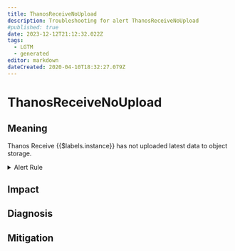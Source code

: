 ```yaml
---
title: ThanosReceiveNoUpload
description: Troubleshooting for alert ThanosReceiveNoUpload
#published: true
date: 2023-12-12T21:12:32.022Z
tags: 
  - LGTM
  - generated
editor: markdown
dateCreated: 2020-04-10T18:32:27.079Z
---
```


# ThanosReceiveNoUpload

## Meaning
[//]: # "Short paragraph that explains what the alert means"
Thanos Receive {{$labels.instance}} has not uploaded latest data to object storage.

<details>
  <summary>Alert Rule</summary>

{{% rule "thanos/thanos-receiver.yml" "ThanosReceiveNoUpload" %}}

<!-- Rule when generated

```yaml
alert: ThanosReceiveNoUpload
expr: (up{job=~".*thanos-receive.*"} - 1) + on (job, instance) (sum by (job, instance) (increase(thanos_shipper_uploads_total{job=~".*thanos-receive.*"}[3h])) == 0)
for: 3h
labels:
    severity: critical
annotations:
    summary: Thanos Receive No Upload (instance {{ $labels.instance }})
    description: |-
        Thanos Receive {{$labels.instance}} has not uploaded latest data to object storage.
          VALUE = {{ $value }}
          LABELS = {{ $labels }}
    runbook: https://github.com/srerun/prometheus-alerts/blob/main/content/runbooks/thanos-receiver/ThanosReceiveNoUpload.md

```

-->

</details>


## Impact
[//]: # "What could / will happen if the alert is not addressed"



## Diagnosis
[//]: # "Steps to take to identify the cause of the problem"



## Mitigation
[//]: # "The steps necessary to resolve the alert"
